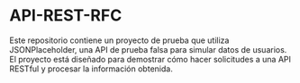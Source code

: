 # API-REST-RFC
Este repositorio contiene un proyecto de prueba que utiliza JSONPlaceholder, una API de prueba falsa para simular datos de usuarios. El proyecto está diseñado para demostrar cómo hacer solicitudes a una API RESTful y procesar la información obtenida.
